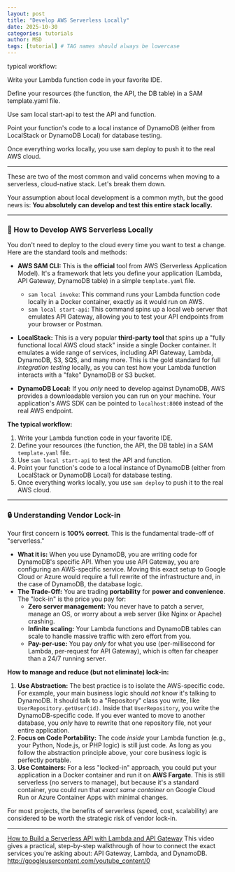 ```yaml
---
layout: post
title: "Develop AWS Serverless Locally"
date: 2025-10-30
categories: tutorials
author: MSD
tags: [tutorial] # TAG names should always be lowercase
---
```


typical workflow:

Write your Lambda function code in your favorite IDE.

Define your resources (the function, the API, the DB table) in a SAM template.yaml file.

Use sam local start-api to test the API and function.

Point your function's code to a local instance of DynamoDB (either from LocalStack or DynamoDB Local) for database testing.

Once everything works locally, you use sam deploy to push it to the real AWS cloud.


---

These are two of the most common and valid concerns when moving to a serverless, cloud-native stack. Let's break them down.

Your assumption about local development is a common myth, but the good news is: **You absolutely can develop and test this entire stack locally.**

---

### 🎯 How to Develop AWS Serverless Locally

You don't need to deploy to the cloud every time you want to test a change. Here are the standard tools and methods:

* **AWS SAM CLI:** This is the **official** tool from AWS (Serverless Application Model). It's a framework that lets you define your application (Lambda, API Gateway, DynamoDB table) in a simple `template.yaml` file.
    * `sam local invoke`: This command runs your Lambda function code locally in a Docker container, exactly as it would run on AWS.
    * `sam local start-api`: This command spins up a local web server that emulates API Gateway, allowing you to test your API endpoints from your browser or Postman.

* **LocalStack:** This is a very popular **third-party tool** that spins up a "fully functional local AWS cloud stack" inside a single Docker container. It emulates a wide range of services, including API Gateway, Lambda, DynamoDB, S3, SQS, and many more. This is the gold standard for full *integration testing* locally, as you can test how your Lambda function interacts with a "fake" DynamoDB or S3 bucket.

* **DynamoDB Local:** If you *only* need to develop against DynamoDB, AWS provides a downloadable version you can run on your machine. Your application's AWS SDK can be pointed to `localhost:8000` instead of the real AWS endpoint.

**The typical workflow:**
1.  Write your Lambda function code in your favorite IDE.
2.  Define your resources (the function, the API, the DB table) in a SAM `template.yaml` file.
3.  Use `sam local start-api` to test the API and function.
4.  Point your function's code to a local instance of DynamoDB (either from LocalStack or DynamoDB Local) for database testing.
5.  Once everything works locally, you use `sam deploy` to push it to the real AWS cloud.

---

### 🔒 Understanding Vendor Lock-in

Your first concern is **100% correct**. This is the fundamental trade-off of "serverless."

* **What it is:** When you use DynamoDB, you are writing code for DynamoDB's specific API. When you use API Gateway, you are configuring an AWS-specific service. Moving this exact setup to Google Cloud or Azure would require a full rewrite of the infrastructure and, in the case of DynamoDB, the database logic.
* **The Trade-Off:** You are trading **portability** for **power and convenience**. The "lock-in" is the price you pay for:
    * **Zero server management:** You never have to patch a server, manage an OS, or worry about a web server (like Nginx or Apache) crashing.
    * **Infinite scaling:** Your Lambda functions and DynamoDB tables can scale to handle massive traffic with zero effort from you.
    * **Pay-per-use:** You pay *only* for what you use (per-millisecond for Lambda, per-request for API Gateway), which is often far cheaper than a 24/7 running server.

**How to manage and reduce (but not eliminate) lock-in:**
1.  **Use Abstraction:** The best practice is to isolate the AWS-specific code. For example, your main business logic should *not* know it's talking to DynamoDB. It should talk to a "Repository" class you write, like `UserRepository.getUser(id)`. Inside that `UserRepository`, you write the DynamoDB-specific code. If you ever wanted to move to another database, you *only* have to rewrite that one repository file, not your entire application.
2.  **Focus on Code Portability:** The code *inside* your Lambda function (e.g., your Python, Node.js, or PHP logic) is still just code. As long as you follow the abstraction principle above, your core business logic is perfectly portable.
3.  **Use Containers:** For a less "locked-in" approach, you could put your application in a Docker container and run it on **AWS Fargate**. This is still serverless (no servers to manage), but because it's a standard container, you could run that *exact same container* on Google Cloud Run or Azure Container Apps with minimal changes.

For most projects, the benefits of serverless (speed, cost, scalability) are considered to be worth the strategic risk of vendor lock-in.

---

[How to Build a Serverless API with Lambda and API Gateway](https://www.youtube.com/watch?v=jrZRKZCWNXA)
This video gives a practical, step-by-step walkthrough of how to connect the exact services you're asking about: API Gateway, Lambda, and DynamoDB.
http://googleusercontent.com/youtube_content/0

